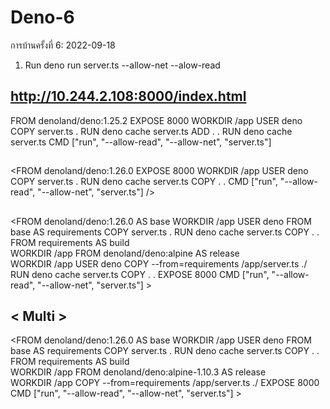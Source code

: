 # Deno-6
การบ้านครั้งที่ 6: 2022-09-18
1. Run deno run server.ts --allow-net --alow-read

##  http://10.244.2.108:8000/index.html

FROM denoland/deno:1.25.2
EXPOSE 8000
WORKDIR /app
USER deno
COPY server.ts .
RUN deno cache server.ts
ADD . .
RUN deno cache server.ts
CMD ["run", "--allow-read", "--allow-net", "server.ts"]


## <New version>
<FROM denoland/deno:1.26.0
EXPOSE 8000
WORKDIR /app
USER deno
COPY server.ts .
RUN deno cache server.ts
COPY . .
CMD ["run", "--allow-read", "--allow-net", "server.ts"] />



## <Muliti Statge>

<FROM denoland/deno:1.26.0 AS base
WORKDIR /app
USER deno
FROM base AS requirements
COPY server.ts .
RUN deno cache server.ts
COPY . .
FROM requirements AS build  
WORKDIR /app
FROM denoland/deno:alpine AS release  
WORKDIR /app
USER deno
COPY --from=requirements /app/server.ts ./
RUN deno cache server.ts
COPY . .
EXPOSE 8000
CMD ["run", "--allow-read", "--allow-net", "server.ts"] >





## < Multi > ##
<FROM denoland/deno:1.26.0 AS base
WORKDIR /app
USER deno
FROM base AS requirements
COPY server.ts .
RUN deno cache server.ts
COPY . .
FROM requirements AS build  
WORKDIR /app
FROM denoland/deno:alpine-1.10.3 AS release  
WORKDIR /app
COPY --from=requirements /app/server.ts ./
EXPOSE 8000
CMD ["run", "--allow-read", "--allow-net", "server.ts"]  >
